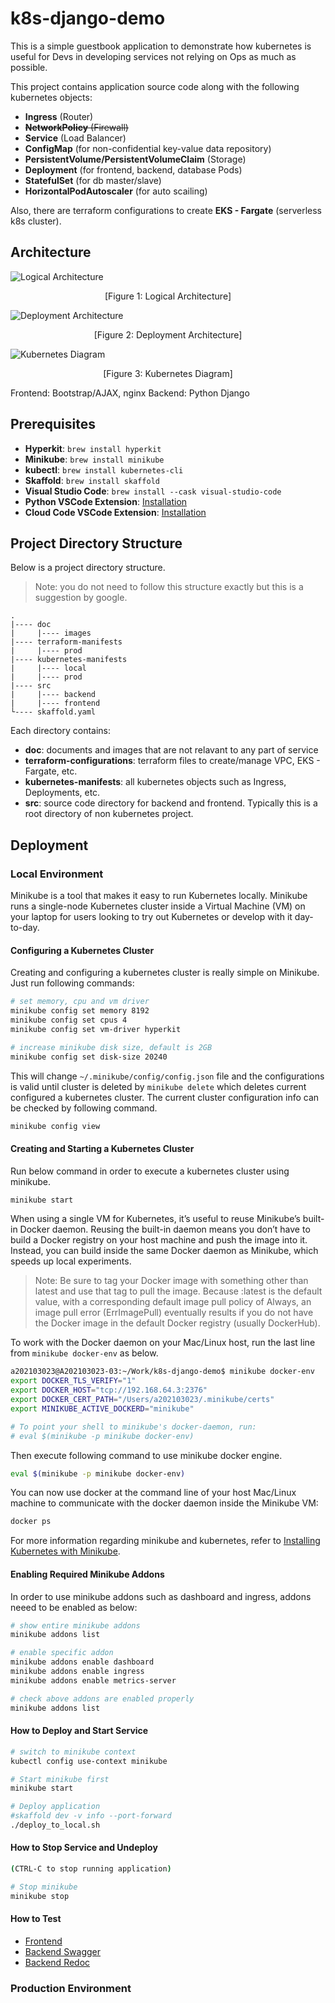# k8s-django-demo
This is a simple guestbook application to demonstrate how kubernetes is useful for Devs in developing services not relying on Ops as much as possible.

This project contains application source code along with the following kubernetes objects:
 - **Ingress** (Router)
 - ~~**NetworkPolicy** (Firewall)~~
 - **Service** (Load Balancer)
 - **ConfigMap** (for non-confidential key-value data repository)
 - **PersistentVolume/PersistentVolumeClaim** (Storage)
 - **Deployment** (for frontend, backend, database Pods)
 - **StatefulSet** (for db master/slave)
 - **HorizontalPodAutoscaler** (for auto scailing)

Also, there are terraform configurations to create **EKS - Fargate** (serverless k8s cluster).

## Architecture
![Logical Architecture](./doc/images/logical_architecture.png)
<p align="center">[Figure 1: Logical Architecture]</p>

![Deployment Architecture](./doc/images/deployment_architecture.png)
<p align="center">[Figure 2: Deployment Architecture]</p>

![Kubernetes Diagram](./doc/images/kubernetes_diagram.png)
<p align="center">[Figure 3: Kubernetes Diagram]</p>


Frontend: Bootstrap/AJAX, nginx
Backend: Python Django

## Prerequisites

 - **Hyperkit**: ```brew install hyperkit```
 - **Minikube**: ```brew install minikube```
 - **kubectl**: ```brew install kubernetes-cli```
 - **Skaffold**: ```brew install skaffold```
 - **Visual Studio Code**: ```brew install --cask visual-studio-code```
 - **Python VSCode Extension**: [Installation](https://marketplace.visualstudio.com/items?itemName=ms-python.python)
 - **Cloud Code VSCode Extension**: [Installation](https://marketplace.visualstudio.com/items?itemName=GoogleCloudTools.cloudcode)
 

## Project Directory Structure
Below is a project directory structure.

> Note: you do not need to follow this structure exactly but this is a suggestion by google.

~~~
.
|---- doc
|     |---- images
|---- terraform-manifests
|     |---- prod
|---- kubernetes-manifests
|     |---- local
|     |---- prod
|---- src
|     |---- backend
|     |---- frontend
└---- skaffold.yaml
~~~

Each directory contains:
 - **doc**: documents and images that are not relavant to any part of service
 - **terraform-configurations**: terraform files to create/manage VPC, EKS - Fargate, etc.
 - **kubernetes-manifests**: all kubernetes objects such as Ingress, Deployments, etc.
 - **src**: source code directory for backend and frontend. Typically this is a root directory of non kubernetes project.

## Deployment

### Local Environment
Minikube is a tool that makes it easy to run Kubernetes locally. Minikube runs a single-node Kubernetes cluster inside a Virtual Machine (VM) on your laptop for users looking to try out Kubernetes or develop with it day-to-day.

#### Configuring a Kubernetes Cluster
Creating and configuring a kubernetes cluster is really simple on Minikube. Just run following commands:

~~~bash
# set memory, cpu and vm driver
minikube config set memory 8192
minikube config set cpus 4
minikube config set vm-driver hyperkit

# increase minikube disk size, default is 2GB
minikube config set disk-size 20240
~~~

This will change ```~/.minikube/config/config.json``` file and the configurations is valid until cluster is deleted by ```minikube delete``` which deletes current configured a kubernetes cluster. The current cluster configuration info can be checked by following command.

~~~bash
minikube config view
~~~

#### Creating and Starting a Kubernetes Cluster
Run below command in order to execute a kubernetes cluster using minikube.

~~~ bash
minikube start
~~~

When using a single VM for Kubernetes, it’s useful to reuse Minikube’s built-in Docker daemon. Reusing the built-in daemon means you don’t have to build a Docker registry on your host machine and push the image into it. Instead, you can build inside the same Docker daemon as Minikube, which speeds up local experiments.

> Note: Be sure to tag your Docker image with something other than latest and use that tag to pull the image. Because :latest is the default value, with a corresponding default image pull policy of Always, an image pull error (ErrImagePull) eventually results if you do not have the Docker image in the default Docker registry (usually DockerHub).

To work with the Docker daemon on your Mac/Linux host, run the last line from ```minikube docker-env``` as below.

~~~ bash
a202103023@A202103023-03:~/Work/k8s-django-demo$ minikube docker-env
export DOCKER_TLS_VERIFY="1"
export DOCKER_HOST="tcp://192.168.64.3:2376"
export DOCKER_CERT_PATH="/Users/a202103023/.minikube/certs"
export MINIKUBE_ACTIVE_DOCKERD="minikube"

# To point your shell to minikube's docker-daemon, run:
# eval $(minikube -p minikube docker-env)
~~~

Then execute following command to use minikube docker engine.

~~~bash
eval $(minikube -p minikube docker-env)
~~~

You can now use docker at the command line of your host Mac/Linux machine to communicate with the docker daemon inside the Minikube VM:

~~~ bash
docker ps
~~~

For more information regarding minikube and kubernetes, refer to [Installing Kubernetes with Minikube](https://kubernetes.io/docs/setup/learning-environment/minikube/).

#### Enabling Required Minikube Addons
In order to use minikube addons such as dashboard and ingress, addons neeed to be enabled as below:

~~~ bash
# show entire minikube addons
minikube addons list

# enable specific addon
minikube addons enable dashboard
minikube addons enable ingress
minikube addons enable metrics-server

# check above addons are enabled properly
minikube addons list
~~~

#### How to Deploy and Start Service
~~~bash
# switch to minikube context
kubectl config use-context minikube

# Start minikube first
minikube start

# Deploy application
#skaffold dev -v info --port-forward
./deploy_to_local.sh
~~~

#### How to Stop Service and Undeploy

~~~ bash
(CTRL-C to stop running application)

# Stop minikube
minikube stop
~~~

#### How to Test

 - [Frontend](http://localhost:8080)
 - [Backend Swagger](http://localhost:8000/swagger)
 - [Backend Redoc](http://localhost:8000/redoc)


### Production Environment  
